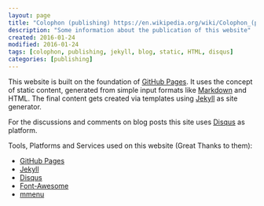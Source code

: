 ```yaml
---
layout: page
title: "Colophon (publishing) https://en.wikipedia.org/wiki/Colophon_(publishing)"
description: "Some information about the publication of this website"
created: 2016-01-24
modified: 2016-01-24
tags: [colophon, publishing, jekyll, blog, static, HTML, disqus]
categories: [publishing]
---
```


This website is built on the foundation of [GitHub Pages](https://pages.github.com/).
It uses the concept of static content, generated from simple input formats like
[Markdown](https://de.wikipedia.org/wiki/Markdown) and HTML. The final content gets
created via templates using [Jekyll](http://jekyllrb.com) as site generator.

For the discussions and comments on blog posts this site uses [Disqus](https://disqus.com/)
as platform.

Tools, Platforms and Services used on this website (Great Thanks to them):

* [GitHub Pages](https://pages.github.com/)
* [Jekyll](http://jekyllrb.com)
* [Disqus](https://disqus.com)
* [Font-Awesome](https://fortawesome.github.io/Font-Awesome/)
* [mmenu](http://mmenu.frebsite.nl/examples.html)